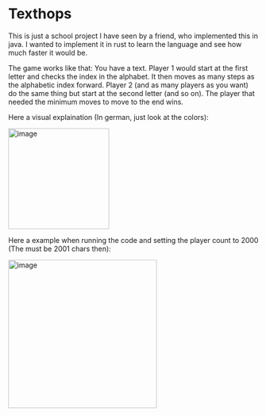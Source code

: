 # Texthops

This is just a school project I have seen by a friend, who implemented this in java. I wanted to implement it in rust to learn the language and see how much faster it would be.

The game works like that:
You have a text. Player 1 would start at the first letter and checks the index in the alphabet. It then moves as many steps as the alphabetic index forward. Player 2 (and as many players as you want) do the same thing but start at the second letter (and so on). The player that needed the minimum moves to move to the end wins. 

Here a visual explaination (In german, just look at the colors):

<img width="203" alt="image" src="https://github.com/user-attachments/assets/72f68fa2-69cf-4359-b11c-736be3cd8a7e">

Here a example when running the code and setting the player count to 2000 (The must be 2001 chars then):

<img width="299" alt="image" src="https://github.com/user-attachments/assets/73a34485-17fd-47ff-bb1f-8803af131c96">

